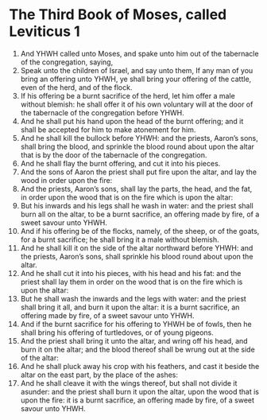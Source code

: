 ﻿# The Third Book of Moses, called Leviticus 1
1. And YHWH called unto Moses, and spake unto him out of the tabernacle of the congregation, saying, 
2. Speak unto the children of Israel, and say unto them, If any man of you bring an offering unto YHWH, ye shall bring your offering of the cattle, even of the herd, and of the flock. 
3. If his offering be a burnt sacrifice of the herd, let him offer a male without blemish: he shall offer it of his own voluntary will at the door of the tabernacle of the congregation before YHWH. 
4. And he shall put his hand upon the head of the burnt offering; and it shall be accepted for him to make atonement for him. 
5. And he shall kill the bullock before YHWH: and the priests, Aaron’s sons, shall bring the blood, and sprinkle the blood round about upon the altar that is by the door of the tabernacle of the congregation. 
6. And he shall flay the burnt offering, and cut it into his pieces. 
7. And the sons of Aaron the priest shall put fire upon the altar, and lay the wood in order upon the fire: 
8. And the priests, Aaron’s sons, shall lay the parts, the head, and the fat, in order upon the wood that is on the fire which is upon the altar: 
9. But his inwards and his legs shall he wash in water: and the priest shall burn all on the altar, to be a burnt sacrifice, an offering made by fire, of a sweet savour unto YHWH. 
10.  And if his offering be of the flocks, namely, of the sheep, or of the goats, for a burnt sacrifice; he shall bring it a male without blemish. 
11. And he shall kill it on the side of the altar northward before YHWH: and the priests, Aaron’s sons, shall sprinkle his blood round about upon the altar. 
12. And he shall cut it into his pieces, with his head and his fat: and the priest shall lay them in order on the wood that is on the fire which is upon the altar: 
13. But he shall wash the inwards and the legs with water: and the priest shall bring it all, and burn it upon the altar: it is a burnt sacrifice, an offering made by fire, of a sweet savour unto YHWH. 
14.  And if the burnt sacrifice for his offering to YHWH be of fowls, then he shall bring his offering of turtledoves, or of young pigeons. 
15. And the priest shall bring it unto the altar, and wring off his head, and burn it on the altar; and the blood thereof shall be wrung out at the side of the altar: 
16. And he shall pluck away his crop with his feathers, and cast it beside the altar on the east part, by the place of the ashes: 
17. And he shall cleave it with the wings thereof, but shall not divide it asunder: and the priest shall burn it upon the altar, upon the wood that is upon the fire: it is a burnt sacrifice, an offering made by fire, of a sweet savour unto YHWH. 
